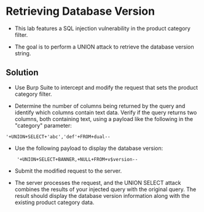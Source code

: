 # Retrieving Database Version

- This lab features a SQL injection vulnerability in the product category filter. 

- The goal is to perform a UNION attack to retrieve the database version string.


## Solution

- Use Burp Suite to intercept and modify the request that sets the product category filter.

- Determine the number of columns being returned by the query and identify which columns contain text data. Verify if the query returns two columns, both containing text, using a payload like the following in the "category" parameter:
~~~
'+UNION+SELECT+'abc','def'+FROM+dual--
~~~

- Use the following payload to display the database version:
~~~
    '+UNION+SELECT+BANNER,+NULL+FROM+v$version--
~~~
    
- Submit the modified request to the server.

- The server processes the request, and the UNION SELECT attack combines the results of your injected query with the original query. The result should display the database version information along with the existing product category data.

